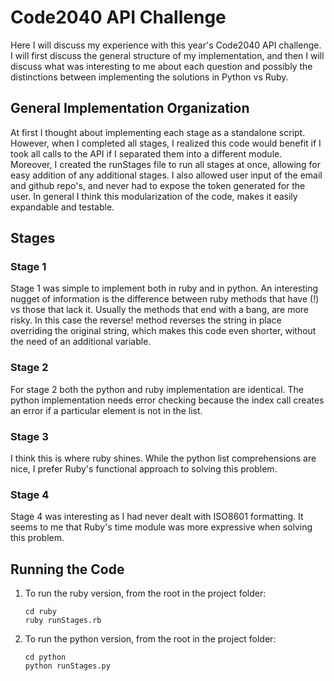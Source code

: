 # Code2040 API Challenge

Here I will discuss my experience with this year's Code2040 API challenge. I will first discuss the general structure of my implementation, and then I will discuss what was interesting to me about each question and possibly the distinctions between implementing the solutions in Python vs Ruby.

## General Implementation Organization

At first I thought about implementing each stage as a standalone script. However, when I completed all stages, I realized this code would benefit if I took all calls to the API if I separated them into a different module. Moreover, I created the runStages file to run all stages at once, allowing for easy addition of any additional stages. I also allowed user input of the email and github repo's, and never had to expose the token generated for the user. In general I think this modularization of the code, makes it easily expandable and testable.

## Stages

### Stage 1

Stage 1 was simple to implement both in ruby and in python. An interesting nugget of information is the difference between ruby methods that have (!) vs those that lack it. Usually the methods that end with a bang, are more risky. In this case the
	reverse!
method reverses the string in place overriding the original string, which makes this code even shorter, without the need of an additional variable.

### Stage 2

For stage 2 both the python and ruby implementation are identical. The python implementation needs error checking because the
	index
call creates an error if a particular element is not in the list.

### Stage 3

I think this is where ruby shines. While the python list comprehensions are nice, I prefer Ruby's functional approach to solving this problem.

### Stage 4

Stage 4 was interesting as I had never dealt with ISO8601 formatting. It seems to me that Ruby's time module was more expressive when solving this problem.

## Running the Code

1. To run the ruby version, from the root in the project folder:

	```
	cd ruby
	ruby runStages.rb
	```

2. To run the python version, from the root in the project folder:

	```
	cd python
	python runStages.py
	```